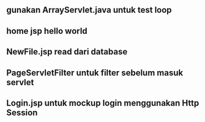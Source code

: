 ## gunakan ArrayServlet.java untuk test loop
## home jsp hello world
## NewFile.jsp read dari database
## PageServletFilter untuk filter sebelum masuk servlet
## Login.jsp untuk mockup login menggunakan Http Session